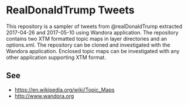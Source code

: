 # RealDonaldTrump Tweets
This repository is a sampler of tweets from @realDonaldTrump extracted 2017-04-26 and 2017-05-10 using Wandora application.
The repository contains two XTM formatted topic maps in layer directories and an options.xml. The repository can be cloned and investigated with the Wandora application. Enclosed topic maps can be investigated with any other application supporting XTM format.
## See
* https://en.wikipedia.org/wiki/Topic_Maps
* http://www.wandora.org